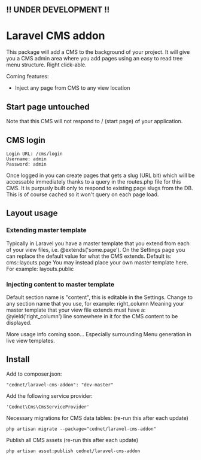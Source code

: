 ## !! UNDER DEVELOPMENT !!

# Laravel CMS addon

This package will add a CMS to the background of your project. It will give you a CMS admin area where you add pages using an easy to read tree menu structure. Right click-able.

Coming features:

- Inject any page from CMS to any view location

## Start page untouched

Note that this CMS will not respond to / (start page) of your application.

## CMS login

    Login URL: /cms/login
    Username: admin
    Password: admin

Once logged in you can create pages that gets a slug (URL bit) which will be accessable immediately thanks to a query in the routes.php file for this CMS.
It is purpusly built only to respond to existing page slugs from the DB. This is of course cached so it won't query on each page load.

## Layout usage

### Extending master template

Typically in Laravel you have a master template that you extend from each of your view files, i.e. @extends('some.page').
On the Settings page you can replace the default value for what the CMS extends. Default is: cms::layouts.page
You may instead place your own master template here. For example: layouts.public

### Injecting content to master template

Default section name is "content", this is editable in the Settings. Change to any section name that you use, for example: right_column
Meaning your master template that your view file extends must have a: @yield('right_column') line somewhere in it for the CMS content to be displayed.


More usage info coming soon... Especially surrounding Menu generation in live view templates.

## Install

Add to composer.json:

    "cednet/laravel-cms-addon": "dev-master"


Add the following service provider:

    'Cednet\Cms\CmsServiceProvider'


Necessary migrations for CMS data tables: (re-run this after each update)

    php artisan migrate --package="cednet/laravel-cms-addon"


Publish all CMS assets (re-run this after each update)

    php artisan asset:publish cednet/laravel-cms-addon



